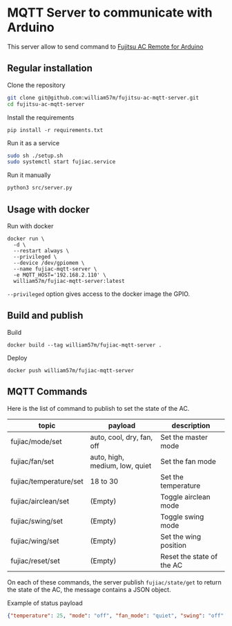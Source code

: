 # MQTT Server to communicate with Arduino

This server allow to send command to [Fujitsu AC Remote for Arduino](https://github.com/william57m/fujitsu-ac-arduino)

## Regular installation

Clone the repository
```bash
git clone git@github.com:william57m/fujitsu-ac-mqtt-server.git
cd fujitsu-ac-mqtt-server
```

Install the requirements
```
pip install -r requirements.txt
```

Run it as a service
```bash
sudo sh ./setup.sh
sudo systemctl start fujiac.service
```

Run it manually
```bash
python3 src/server.py
```

## Usage with docker

Run with docker
```
docker run \
  -d \
  --restart always \
  --privileged \
  --device /dev/gpiomem \
  --name fujiac-mqtt-server \
  -e MQTT_HOST='192.168.2.110' \
  william57m/fujiac-mqtt-server:latest
```

`--privileged` option gives access to the docker image the GPIO.


## Build and publish

Build
```
docker build --tag william57m/fujiac-mqtt-server .
```

Deploy
```
docker push william57m/fujiac-mqtt-server
```

## MQTT Commands

Here is the list of command to publish to set the state of the AC.

| topic                  | payload                        | description                |
|------------------------|--------------------------------|-----------------------------
| fujiac/mode/set        | auto, cool, dry, fan, off      | Set the master mode        |
| fujiac/fan/set         | auto, high, medium, low, quiet | Set the fan mode           |
| fujiac/temperature/set | 18 to 30                       | Set the temperature        |
| fujiac/airclean/set    | (Empty)                        | Toggle airclean mode       |
| fujiac/swing/set       | (Empty)                        | Toggle swing mode          |
| fujiac/wing/set        | (Empty)                        | Set the wing position      |
| fujiac/reset/set       | (Empty)                        | Reset the state of the AC  |

On each of these commands, the server publish `fujiac/state/get` to return the state of the AC, the message contains a JSON object.

Example of status payload
```json
{"temperature": 25, "mode": "off", "fan_mode": "quiet", "swing": "off", "air_clean": false}
```
